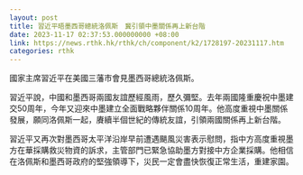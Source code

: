 ```yaml
---
layout: post
title: 習近平晤墨西哥總統洛佩斯　冀引領中墨關係再上新台階
date: 2023-11-17 02:37:53.000000000 +08:00
link: https://news.rthk.hk/rthk/ch/component/k2/1728197-20231117.htm
categories: rthk
---
```


國家主席習近平在美國三藩市會見墨西哥總統洛佩斯。

習近平說，中國和墨西哥兩國友誼歷經風雨，歷久彌堅。去年兩國隆重慶祝中墨建交50周年，今年又迎來中墨建立全面戰略夥伴關係10周年。他高度重視中墨關係發展，願同洛佩斯一起，賡續半個世紀的傳統友誼，引領兩國關係再上新台階。

習近平又再次對墨西哥太平洋沿岸早前遭遇颶風災害表示慰問，指中方高度重視墨方在華採購救災物資的訴求，主管部門已緊急協助墨方對接中方企業採購。他相信在洛佩斯和墨西哥政府的堅強領導下，災民一定會盡快恢復正常生活，重建家園。
